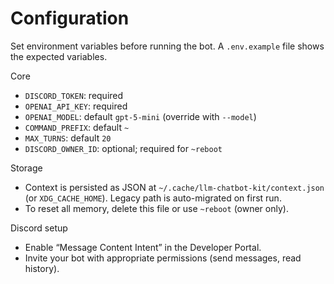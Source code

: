 # Configuration

Set environment variables before running the bot. A `.env.example` file shows the expected variables.

Core
- `DISCORD_TOKEN`: required
- `OPENAI_API_KEY`: required
- `OPENAI_MODEL`: default `gpt-5-mini` (override with `--model`)
- `COMMAND_PREFIX`: default `~`
- `MAX_TURNS`: default `20`
- `DISCORD_OWNER_ID`: optional; required for `~reboot`

Storage
- Context is persisted as JSON at `~/.cache/llm-chatbot-kit/context.json` (or `XDG_CACHE_HOME`). Legacy path is auto-migrated on first run.
- To reset all memory, delete this file or use `~reboot` (owner only).

Discord setup
- Enable “Message Content Intent” in the Developer Portal.
- Invite your bot with appropriate permissions (send messages, read history).
